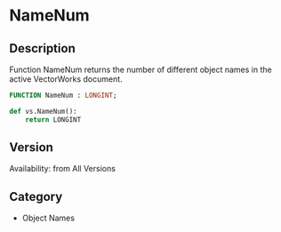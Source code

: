 # NameNum

## Description
Function NameNum returns the number of different object names in the active VectorWorks document.

```pascal
FUNCTION NameNum : LONGINT;
```

```python
def vs.NameNum():
    return LONGINT
```

## Version
Availability: from All Versions

## Category
* Object Names

